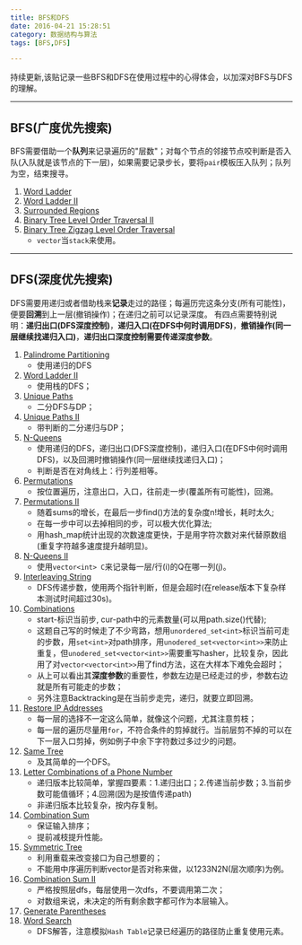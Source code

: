 ```yaml
---
title: BFS和DFS
date: 2016-04-21 15:28:51
category: 数据结构与算法
tags: [BFS,DFS]

---
```


持续更新,该贴记录一些BFS和DFS在使用过程中的心得体会，以加深对BFS与DFS的理解。

---

## BFS(广度优先搜索)

BFS需要借助一个**队列**来记录遍历的"层数"；对每个节点的邻接节点咬判断是否入队(入队就是该节点的下一层)，如果需要记录步长，要将`pair`模板压入队列；队列为空，结束搜寻。
1. [Word Ladder](https://github.com/applefishsky009/LeetCode/blob/master/127%20-%20World%20Ladder/127%20-%20World%20Ladder.cpp)
2. [Word Ladder II](https://github.com/applefishsky009/LeetCode/blob/master/126%20-%20Word%20Ladder%20II/126%20-%20Word%20Ladder%20II.cpp)
3. [Surrounded Regions](https://github.com/applefishsky009/LeetCode/blob/master/130%20-%20Surrounded%20Regions/130%20-%20Surrounded%20Regions.cpp)
4. [Binary Tree Level Order Traversal II](https://github.com/applefishsky009/LeetCode/blob/master/107%20-%20Binary%20Tree%20Level%20Order%20Traversal%20II/107%20-%20Binary%20Tree%20Level%20Order%20Traversal%20II.cpp)
5. [Binary Tree Zigzag Level Order Traversal](https://github.com/applefishsky009/LeetCode/blob/master/103%20-%20Binary%20Tree%20Zigzag%20Level%20Order%20Traversal/103%20-%20Binary%20Tree%20Zigzag%20Level%20Order%20Traversal.cpp)
	+ `vector`当`stack`来使用。

---

## DFS(深度优先搜索)

DFS需要用递归或者借助栈来**记录**走过的路径；每遍历完这条分支(所有可能性)，便要**回溯**到上一层(撤销操作)；在递归之前可以记录深度。
有四点需要特别说明：**递归出口(DFS深度控制)**，**递归入口(在DFS中何时调用DFS)**，**撤销操作(同一层继续找递归入口)**，**递归出口深度控制需要传递深度参数**。
1. [Palindrome Partitioning](https://github.com/applefishsky009/LeetCode/blob/master/131%20-%20Palindrome%20Partitioning/131%20-%20Palindrome%20Partitioning.cpp)
	+ 使用递归的DFS
2. [Word Ladder II](https://github.com/applefishsky009/LeetCode/blob/master/126%20-%20Word%20Ladder%20II/126%20-%20Word%20Ladder%20II.cpp)
	+ 使用栈的DFS；
3. [Unique Paths](https://github.com/applefishsky009/LeetCode/blob/master/62%20-%20Unique%20Paths/62%20-%20Unique%20Paths.cpp)
	+ 二分DFS与DP；
4. [Unique Paths II](https://github.com/applefishsky009/LeetCode/blob/master/63%20-%20Unique%20Paths%20II/63%20-%20Unique%20Paths%20II.cpp)
	+ 带判断的二分递归与DP；
5. [N-Queens](https://github.com/applefishsky009/LeetCode/blob/master/51%20-%20N-Queens/51%20-%20N-Queens.cpp)
	+ 使用递归的DFS，递归出口(DFS深度控制)，递归入口(在DFS中何时调用DFS)，以及回溯时撤销操作(同一层继续找递归入口)；
	+ 判断是否在对角线上：行列差相等。
6. [Permutations](https://github.com/applefishsky009/LeetCode/blob/master/46%20-%20Permutations/46%20-%20Permutations.cpp)
	+ 按位置遍历，注意出口，入口，往前走一步(覆盖所有可能性)，回溯。
7. [Permutations II](https://github.com/applefishsky009/LeetCode/blob/master/47%20-%20Permutations%20II/47%20-%20Permutations%20II.cpp)
	+ 随着sums的增长，在最后一步find()方法的复杂度n!增长，耗时太久;
	+ 在每一步中可以去掉相同的步，可以极大优化算法;
	+ 用hash_map统计出现的次数速度更快，于是用字符次数对来代替原数组(重复字符越多速度提升越明显)。
8. [N-Queens II](https://github.com/applefishsky009/LeetCode/blob/master/52%20-%20N-Queens%20II/52%20-%20N-Queens%20II.cpp)
	+ 使用`vector<int> C`来记录每一层/行(i)的Q在哪一列(j)。
9. [Interleaving String](https://github.com/applefishsky009/LeetCode/tree/master/97%20-%20Interleaving%20String)
	+ DFS传递步数，使用两个指针判断，但是会超时(在release版本下复杂样本测试时间超过30s)。
10. [Combinations](https://github.com/applefishsky009/LeetCode/blob/master/77%20-%20Combinations/77%20-%20Combinations.cpp)
	+ start-标识当前步, cur-path中的元素数量(可以用path.size()代替);
	+ 这题自己写的时候走了不少弯路，想用`unordered_set<int>`标识当前可走的步数，用`set<int>`对path排序，用`unodered_set<vector<int>>`来防止重复，但`unodered_set<vector<int>>`需要重写hasher，比较复杂，因此用了对`vector<vector<int>>`用了find方法，这在大样本下难免会超时；
	+ 从上可以看出其**深度参数**的重要性，参数左边是已经走过的步，参数右边就是所有可能走的步数；
	+ 另外注意Backtracking是在当前步走完，递归，就要立即回溯。
11. [Restore IP Addresses](https://github.com/applefishsky009/LeetCode/blob/master/93%20-%20Restore%20IP%20Addresses/93%20-%20Restore%20IP%20Addresses.cpp)
	+ 每一层的选择不一定这么简单，就像这个问题，尤其注意剪枝；
	+ 每一层的遍历尽量用`for`，不符合条件的剪掉就行。当前层剪不掉的可以在下一层入口剪掉，例如例子中余下字符数过多过少的问题。
12. [Same Tree](https://github.com/applefishsky009/LeetCode/blob/master/100%20-%20Same%20Tree/100%20-%20Same%20Tree.cpp)
	+ 及其简单的一个DFS。
13. [Letter Combinations of a Phone Number](https://github.com/applefishsky009/LeetCode/blob/master/17%20-%20Letter%20Combinations%20of%20a%20Phone%20Number/17%20-%20Letter%20Combinations%20of%20a%20Phone%20Number.cpp)
	+ 递归版本比较简单，掌握四要素：1.递归出口；2.传递当前步数；3.当前步数可能值循环；4.回溯(因为是按值传递path)
	+ 非递归版本比较复杂，按内存复制。
14. [Combination Sum](https://github.com/applefishsky009/LeetCode/blob/master/39%20-%20Combination%20Sum/39%20-%20Combination%20Sum.cpp)
	+ 保证输入排序；
	+ 提前减枝提升性能。
15. [Symmetric Tree](https://github.com/applefishsky009/LeetCode/blob/master/101%20-%20Symmetric%20Tree/101%20-%20Symmetric%20Tree.cpp)
	+ 利用重载来改变接口为自己想要的；
	+ 不能用中序遍历判断vector是否对称来做，以1233N2N(层次顺序)为例。
16. [Combination Sum II](https://github.com/applefishsky009/LeetCode/blob/master/40%20-%20Combination%20Sum%20II/40%20-%20Combination%20Sum%20II.cpp)
	+ 严格按照层dfs，每层使用一次dfs，不要调用第二次；
	+ 对数组来说，未决定的所有剩余数字都可作为本层输入。
17. [Generate Parentheses](https://github.com/applefishsky009/LeetCode/blob/master/22%20-%20Generate%20Parentheses/22%20-%20Generate%20Parentheses.cpp)
18. [Word Search](https://github.com/applefishsky009/LeetCode/blob/master/79%20-%20Word%20Search/79%20-%20Word%20Search.cpp)
	+ DFS解答，注意模拟`Hash Table`记录已经遍历的路径防止重复使用元素。